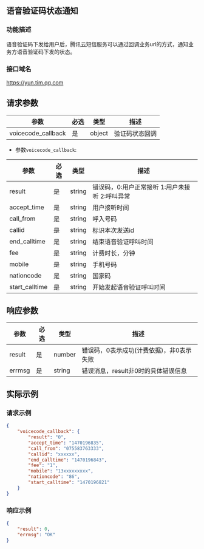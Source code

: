 ## 语音验证码状态通知
### 功能描述
语音验证码下发给用户后，腾讯云短信服务可以通过回调业务url的方式，通知业务方语音验证码下发的状态。

### 接口域名
https://yun.tim.qq.com

## 请求参数
| 参数               | 必选 | 类型   | 描述     |
|--------------------|------|--------|----------|
| voicecode_callback | 是   | object | 验证码状态回调 |


- 参数`voicecode_callback`:

| 参数           | 必选 | 类型   | 描述                                           |
|----------------|------|--------|------------------------------------------------|
| result         | 是   | string | 错误码，0:用户正常接听 1:用户未接听 2:呼叫异常 |
| accept_time    | 是   | string | 用户接听时间                                   |
| call_from      | 是   | string | 呼入号码                                       |
| callid         | 是   | string | 标识本次发送id                                 |
| end_calltime   | 是   | string | 结束语音验证呼叫时间                           |
| fee            | 是   | string | 计费时长，分钟                                 |
| mobile         | 是   | string | 手机号码                                       |
| nationcode     | 是   | string | 国家码                                         |
| start_calltime | 是   | string | 开始发起语音验证呼叫时间                       |

## 响应参数
| 参数   | 必选 | 类型   | 描述                                     |
|--------|------|--------|------------------------------------------|
| result | 是   | number | 错误码，0表示成功(计费依据)，非0表示失败 |
| errmsg | 是   | string | 错误消息，result非0时的具体错误信息      |
## 实际示例
### 请求示例
```json
{
    "voicecode_callback": {
        "result": "0",
        "accept_time": "1470196835",
        "call_from": "075583763333",
        "callid": "xxxxxx",
        "end_calltime": "1470196843",
        "fee": "1",
        "mobile": "13xxxxxxxxx",
        "nationcode": "86",
        "start_calltime": "1470196821"
    }
}
```
### 响应示例
```json
{
    "result": 0,
    "errmsg": "OK"
}
```
